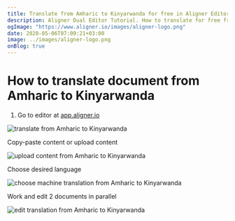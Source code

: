 ```yaml
---
title: Translate from Amharic to Kinyarwanda for free in Aligner Editor
description: Aligner Dual Editor Tutorial. How to translate for free from Amharic to Kinyarwanda. Aligner is multilingual document management platform. 
ogImage: "https://www.aligner.io/images/aligner-logo.png"
date: 2020-05-06T07:09:21+03:00
image: ../images/aligner-logo.png
onBlog: true
---
```


# How to translate document from Amharic to Kinyarwanda

1. Go to editor at [app.aligner.io](https://app.aligner.io "Aligner App web page")

![translate from Amharic to Kinyarwanda](../aligner-blank-editor.png "translate from Amharic to Kinyarwanda")

Copy-paste content or upload content

![upload content from Amharic to Kinyarwanda](../aligner-uploaded-document.png "upload content from Amharic to Kinyarwanda")

Choose desired language

![choose machine translation from Amharic to Kinyarwanda](../aligner-language-dropdown.png "choose machine translation from Amharic to Kinyarwanda")

Work and edit 2 documents in parallel

![edit translation from Amharic to Kinyarwanda](../aligner-double-sitded-editor.png "edit translation from Amharic to Kinyarwanda")

